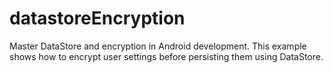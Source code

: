 # datastoreEncryption
Master DataStore and encryption in Android development. This example shows how to encrypt user settings before persisting them using DataStore.
